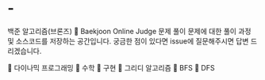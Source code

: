 # -
백준 알고리즘(브론즈)
🎈 Baekjoon Online Judge 문제 풀이
문제에 대한 풀이 과정 및 소스코드를 저장하는 공간입니다.
궁금한 점이 있다면 issue에 질문해주시면 답변 드리겠습니다.

📌 다이나믹 프로그래밍
📌 수학
📌 구현
📌 그리디 알고리즘
📌 BFS
📌 DFS

